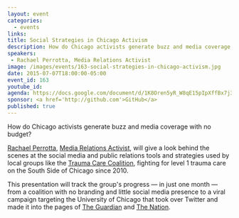 ```yaml
---
layout: event
categories: 
  - events
links:
title: Social Strategies in Chicago Activism
description: How do Chicago activists generate buzz and media coverage with no budget? Rachael Perrotta, Media Relations Activist, will give a look behind the scenes at the social media and public relations tools and strategies used by local groups like the Trauma Care Coalition, fighting for level 1 trauma care on the South Side of Chicago since 2010. 
speakers:
 - Rachael Perrotta, Media Relations Activist
image: /images/events/163-social-strategies-in-chicago-activism.jpg
date: 2015-07-07T18:00:00-05:00
event_id: 163
youtube_id: 
agenda: https://docs.google.com/document/d/1K8Oren5yR_W8qE15pIpXffBx7j3Yj9ja2PulBnkCgDU/edit#
sponsor: <a href='http://github.com'>GitHub</a>
published: true
---
```


How do Chicago activists generate buzz and media coverage with no budget? 

[Rachael Perrotta](https://twitter.com/plussone), [Media Relations Activist](http://www.chicagoreader.com/chicago/best-anti-establishment-mouthpiece/BestOf?oid=13795521), will give a look behind the scenes at the social media and public relations tools and strategies used by local groups like the [Trauma Care Coalition](http://twitter.com/TraumaCenterNow), fighting for level 1 trauma care on the South Side of Chicago since 2010. 

This presentation will track the group's progress — in just one month — from a coalition with no branding and little social media presence to a viral campaign targeting the University of Chicago that took over Twitter and made it into the pages of [The Guardian](http://www.theguardian.com/us-news/2015/jun/08/obama-library-university-chicago-trauma-center-protests) and [The Nation](http://www.thenation.com/blog/209985/semester-ends-students-hold-sit-ins-win-higher-pay-and-unionize).